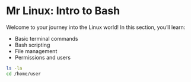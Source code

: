 # Mr Linux: Intro to Bash

Welcome to your journey into the Linux world! In this section, you’ll learn:

- Basic terminal commands
- Bash scripting
- File management
- Permissions and users

```bash
ls -la
cd /home/user
